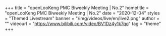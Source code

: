 +++
    title = "openLooKeng PMC Biweekly Meeting | No.2"
    hometitle = "openLooKeng PMC Biweekly Meeting | No.2"
    date = "2020-12-04"
    styles = "Themed Livestream"
    banner = "/img/videos/live/en/live2.png"
    author = ""
    videourl = "https://www.bilibili.com/video/BV1Dz4y1k7qo" 
    tag = "theme"
+++